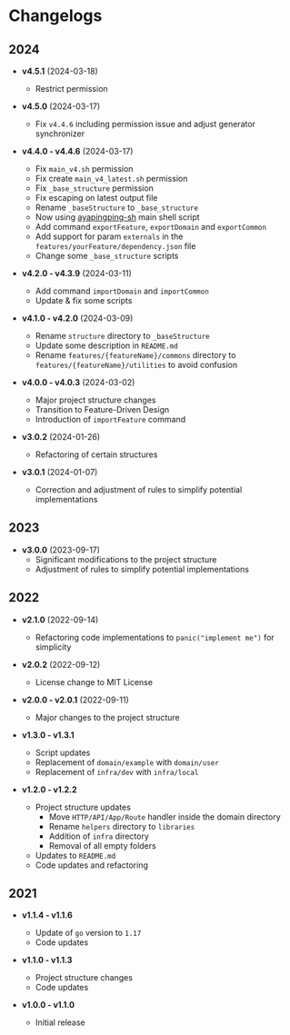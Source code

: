 # Changelogs

## 2024

- **v4.5.1** (2024-03-18)
  - Restrict permission

- **v4.5.0** (2024-03-17)
  - Fix `v4.4.6` including permission issue and adjust generator synchronizer

- **v4.4.0 - v4.4.6** (2024-03-17)
  - Fix `main_v4.sh` permission
  - Fix create `main_v4_latest.sh` permission
  - Fix `_base_structure` permission
  - Fix escaping on latest output file
  - Rename `_baseStructure` to `_base_structure`
  - Now using [ayapingping-sh](https://github.com/dalikewara/ayapingping-sh) main shell script
  - Add command `exportFeature`, `exportDomain` and `exportCommon`
  - Add support for param `externals` in the `features/yourFeature/dependency.json` file
  - Change some `_base_structure` scripts

- **v4.2.0 - v4.3.9** (2024-03-11)
  - Add command `importDomain` and `importCommon`
  - Update & fix some scripts

- **v4.1.0 - v4.2.0** (2024-03-09)
  - Rename `structure` directory to `_baseStructure`
  - Update some description in `README.md`
  - Rename `features/{featureName}/commons` directory to `features/{featureName}/utilities` to avoid confusion

- **v4.0.0 - v4.0.3** (2024-03-02)
  - Major project structure changes
  - Transition to Feature-Driven Design
  - Introduction of `importFeature` command

- **v3.0.2** (2024-01-26)
  - Refactoring of certain structures

- **v3.0.1** (2024-01-07)
  - Correction and adjustment of rules to simplify potential implementations

## 2023

- **v3.0.0** (2023-09-17)
  - Significant modifications to the project structure
  - Adjustment of rules to simplify potential implementations

## 2022

- **v2.1.0** (2022-09-14)
  - Refactoring code implementations to `panic("implement me")` for simplicity

- **v2.0.2** (2022-09-12)
  - License change to MIT License

- **v2.0.0 - v2.0.1** (2022-09-11)
  - Major changes to the project structure

- **v1.3.0 - v1.3.1**
  - Script updates
  - Replacement of `domain/example` with `domain/user`
  - Replacement of `infra/dev` with `infra/local`

- **v1.2.0 - v1.2.2**
  - Project structure updates
    - Move `HTTP/API/App/Route` handler inside the domain directory
    - Rename `helpers` directory to `libraries`
    - Addition of `infra` directory
    - Removal of all empty folders
  - Updates to `README.md`
  - Code updates and refactoring

## 2021

- **v1.1.4 - v1.1.6**
  - Update of `go` version to `1.17`
  - Code updates

- **v1.1.0 - v1.1.3**
  - Project structure changes
  - Code updates

- **v1.0.0 - v1.1.0**
  - Initial release

